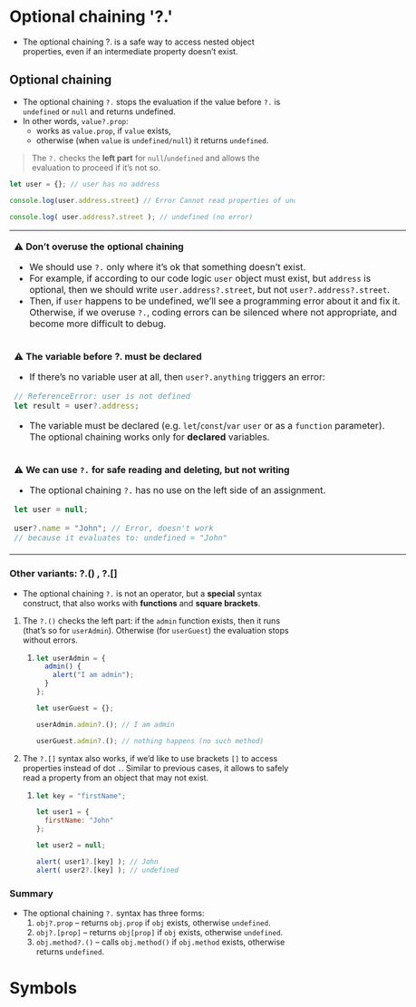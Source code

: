 # Optional chaining '?.'

- The optional chaining ?. is a safe way to access nested object properties, even if an intermediate property doesn’t exist.

## Optional chaining 

- The optional chaining `?.` stops the evaluation if the value before `?.` is `undefined` or `null` and returns undefined.
- In other words, `value?.prop`:
  - works as `value.prop`, if `value` exists,
  - otherwise (when `value` is `undefined/null`) it returns `undefined`.

> The `?.` checks the **left part** for `null`/`undefined` and allows the evaluation to proceed if it’s not so.
```js
let user = {}; // user has no address

console.log(user.address.street) // Error Cannot read properties of undefined (reading 'street')

console.log( user.address?.street ); // undefined (no error)
```

<table style="width: 700px">
<tr>
<td>

&#9888; **Don’t overuse the optional chaining**

- We should use `?.` only where it’s ok that something doesn’t exist.
- For example, if according to our code logic `user` object must exist, but `address` is optional, then we should write `user.address?.street`, but not `user?.address?.street`.
- Then, if `user` happens to be undefined, we’ll see a programming error about it and fix it. Otherwise, if we overuse `?.`, coding errors can be silenced where not appropriate, and become more difficult to debug.

</td>
</tr>
<tr>
<td>

&#9888; **The variable before ?. must be declared**

- If there’s no variable user at all, then `user?.anything` triggers an error:

```js
// ReferenceError: user is not defined
let result = user?.address;
```

- The variable must be declared (e.g. `let`/`const`/`var` `user` or as a `function` parameter). The optional chaining works only for **declared** variables.

</td>
</tr>
<tr>
<td>

&#9888; **We can use `?.` for safe reading and deleting, but not writing**

- The optional chaining `?.` has no use on the left side of an assignment.

```js
let user = null;

user?.name = "John"; // Error, doesn't work
// because it evaluates to: undefined = "John"
```
</td>
</tr>

</table>

### Other variants: ?.() , ?.[]

- The optional chaining `?.` is not an operator, but a **special** syntax construct, that also works with **functions** and **square brackets**.

1. The `?.()` checks the left part: if the `admin` function exists, then it runs (that’s so for `userAdmin`). Otherwise (for `userGuest`) the evaluation stops without errors.
   1. ```js
      let userAdmin = {
        admin() {
          alert("I am admin");
        }
      };

      let userGuest = {};

      userAdmin.admin?.(); // I am admin

      userGuest.admin?.(); // nothing happens (no such method)
      ```
2. The `?.[]` syntax also works, if we’d like to use brackets `[]` to access properties instead of dot `.`. Similar to previous cases, it allows to safely read a property from an object that may not exist.
   1. ```js
      let key = "firstName";

      let user1 = {
        firstName: "John"
      };

      let user2 = null;

      alert( user1?.[key] ); // John
      alert( user2?.[key] ); // undefined
      ```

### Summary

- The optional chaining `?.` syntax has three forms:
  1. `obj?.prop` – returns `obj.prop` if `obj` exists, otherwise `undefined`.
  2. `obj?.[prop]` – returns `obj[prop]` if `obj` exists, otherwise `undefined`.
  3. `obj.method?.()` – calls `obj.method()` if `obj.method` exists, otherwise returns `undefined`.

# Symbols

